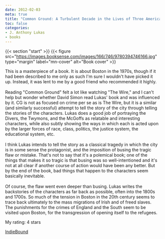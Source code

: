 ```yaml
---
date: 2012-02-03
meta: true
title: "Common Ground: A Turbulent Decade in the Lives of Three American Families"
toc: false
categories:
- J. Anthony Lukas
- books
---
```


{{< section "start" >}}
{{< figure src="https://images.booksense.com/images/166/746/9780394746166.jpg" type="margin" label="mn-cover" alt="Book cover" >}}

This is a masterpiece of a book. It is about Boston in the 1970s, though if it had been described to me only as such I'm sure I wouldn't have picked it up. Instead, it was lent to me by a good friend who recommended it highly.<br /><br />Reading "Common Ground" felt a lot like watching "The Wire," and I can't help but wonder whether David Simon read Lukas' book and was influenced by it. CG is not as focused on crime per se as is The Wire, but it is a similar (and similarly successful) attempt to tell the story of the city through telling the stories of the characters. Lukas does a good job of portraying the Divers, the Twymons, and the McGoffs as relatable and interesting characters, while also subtly showing the ways in which each is acted upon by the larger forces of race, class, politics, the justice system, the educational system, etc. <br /><br />I think Lukas intends to tell the story as a classical tragedy in which the city is in some sense the protagonist, and the imposition of busing the tragic flaw or mistake. That's not to say that it's a polemical book; one of the things that makes it so tragic is that busing was so well-intentioned and it's not at all clear if another course of action would have been any better. But by the end of the book, bad things that happen to the characters seem basically inevitable. <br /><br />Of course, the flaw went even deeper than busing. Lukas writes the backstories of the characters as far back as possible, often into the 1800s and 1700s. So much of the tension in Boston in the 20th century seems to trace back ultimately to the mass migrations of Irish and of freed slaves. The punishments for the crimes of England and the South seem to be visited upon Boston, for the transgression of opening itself to the refugees.

My rating: 4 stars  

[IndieBound](https://www.indiebound.org/book/9780394746166)
